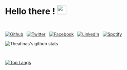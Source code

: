 <h1>
Hello there ! <img src="https://raw.githubusercontent.com/MartinHeinz/MartinHeinz/master/wave.gif" width="30px">
</h1>

<br>

<!--[![GitHub followers](https://img.shields.io/github/followers/theatina?label=Follow&style=social)](https://github.com/theatina/?tab=followers) 
&nbsp;&nbsp; [![Twitter](http://i.imgur.com/wWzX9uB.png)](https://twitter.com/doYouEvenExist_)
&nbsp;&nbsp; [![LinkedIn](https://img.shields.io/badge/LinkedIn--_.svg?style=social&logo=linkedin)](https://linkedin.com/in/theatinakylafi)-->

<!-- Please don't remove this: Grab your social icons from https://github.com/carlsednaoui/gitsocial -->

<!-- display the social media buttons in your README -->

[![Github][3_icon3]][3]
&nbsp;
[![Twitter][7_icon]][1]
&nbsp;
[![Facebook][6_icon]][2]
&nbsp;
[![LinkedIn][4_icon2]][4]
&nbsp;
[![Spotify][5_icon]][5]

<hline>

<!-- links to social media icons -->
<!-- no need to change these -->

<!-- icons with padding -->
[1_icon]: http://i.imgur.com/tXSoThF.png (twitter icon with padding)
[2_icon]: http://i.imgur.com/P3YfQoD.png (facebook icon with padding)
[3_icon1]: http://i.imgur.com/0o48UoR.png (github icon with padding)
[4_icon1]: https://img.shields.io/badge/LinkedIn-0077B5?style=for-the-badge&logo=linkedin&logoColor=black

<!-- icons without padding -->

[1.2]: http://i.imgur.com/wWzX9uB.png (twitter icon without padding)
[2.2]: http://i.imgur.com/fep1WsG.png (facebook icon without padding)
[3_icon2]: http://i.imgur.com/9I6NRUm.png (github icon without padding)
[3_icon3]: https://img.shields.io/badge/GitHub-100000?style=for-the-badge&logo=github&logoColor=white
[4_icon2]: https://img.shields.io/badge/LinkedIn-0077B5?style=for-the-badge&logo=linkedin&logoColor=black
[5_icon]: https://img.shields.io/badge/Spotify-1ED760?&style=for-the-badge&logo=spotify&logoColor=black
[6_icon]: https://img.shields.io/badge/Facebook-1877F2?style=for-the-badge&logo=facebook&logoColor=black
[7_icon]: https://img.shields.io/badge/Twitter-1DA1F2?style=for-the-badge&logo=twitter&logoColor=black

<!-- links to your social media accounts -->
<!-- update these accordingly -->

[1]: http://www.twitter.com/doyouevenexist_
[2]: http://www.facebook.com/theatina
[3]: http://www.github.com/theatina
[4]: https://linkedin.com/in/theatinakylafi
[5]: https://open.spotify.com/user/theatrina9?si=NZNM2YzyRU2EhDPKfWBjMA
<!-- Please don't remove this: Grab your social icons from https://github.com/carlsednaoui/gitsocial -->


<!-- [<img src="https://raw.githubusercontent.com/Raymo111/Raymo111/master/intro.gif" alt="👋 Hi there!  (I'm Theat(rina Kyl|ina Kyl)| Do you even exist ? !)" title="👋 Hi there! I'm (Raymo(111|nd Li)|https://raymond.li)"/>](https://raymond.li/) -->


![Theatinas's github stats](https://github-readme-stats.vercel.app/api?username=theatina&show_icons=true&theme=react&hide_title=true&line_height=22pt)

<br>

[![Top Langs](https://github-readme-stats.vercel.app/api/top-langs/?username=theatina&layout=compact)](https://github.com/theatina/github-readme-stats)

<br>


<!--
**theatina/theatina** is a ✨ _special_ ✨ repository because its `README.md` (this file) appears on your GitHub profile.

Here are some ideas to get you started:

- 🔭 I’m currently working on ...
- 🌱 I’m currently learning ...
- 👯 I’m looking to collaborate on ...
- 🤔 I’m looking for help with ...
- 💬 Ask me about ...
- 📫 How to reach me: ...
- 😄 Pronouns: ...
- ⚡ Fun fact: ...
-->

